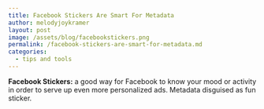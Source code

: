 ```yaml
---
title: Facebook Stickers Are Smart For Metadata
author: melodyjoykramer
layout: post 
image: /assets/blog/facebookstickers.png
permalink: /facebook-stickers-are-smart-for-metadata.md
categories:
  - tips and tools
---
```



**Facebook Stickers:** a good way for Facebook to know your mood or activity in order to serve up even more personalized ads. Metadata disguised as fun sticker. 
